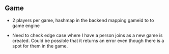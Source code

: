 ## Game
- 2 players per game, hashmap in the backend mapping gameid to to game engine

- Need to check edge case where I have a person joins as a new game is created. Could be possible that it returns an error even though there is a spot for them in the game. 